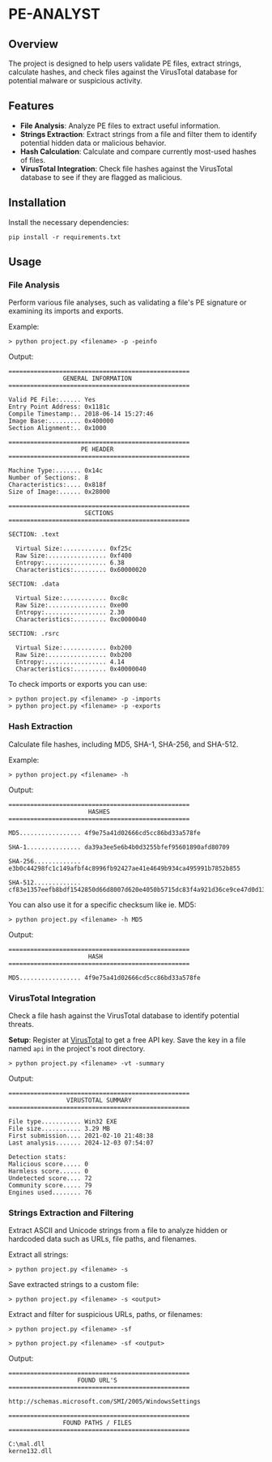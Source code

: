 # PE-ANALYST

## **Overview**

The project is designed to help users validate PE files, extract strings, calculate hashes, and check files against the VirusTotal database for potential malware or suspicious activity.

## **Features**

- **File Analysis**: Analyze PE files to extract useful information.
- **Strings Extraction**: Extract strings from a file and filter them to identify potential hidden data or malicious behavior.
- **Hash Calculation**: Calculate and compare currently most-used hashes of files.
- **VirusTotal Integration**: Check file hashes against the VirusTotal database to see if they are flagged as malicious.

## **Installation**

Install the necessary dependencies:

```
pip install -r requirements.txt
```


## **Usage**
### File Analysis

Perform various file analyses, such as validating a file's PE signature or examining its imports and exports.

Example:
```
> python project.py <filename> -p -peinfo
```

Output:
```
==================================================
               GENERAL INFORMATION                
==================================================

Valid PE File:...... Yes
Entry Point Address: 0x1181c
Compile Timestamp:.. 2018-06-14 15:27:46
Image Base:......... 0x400000
Section Alignment:.. 0x1000

==================================================
                    PE HEADER                     
==================================================

Machine Type:....... 0x14c
Number of Sections:. 8
Characteristics:.... 0x818f
Size of Image:...... 0x28000

==================================================
                     SECTIONS                     
==================================================

SECTION: .text

  Virtual Size:............ 0xf25c
  Raw Size:................ 0xf400
  Entropy:................. 6.38
  Characteristics:......... 0x60000020

SECTION: .data

  Virtual Size:............ 0xc8c
  Raw Size:................ 0xe00
  Entropy:................. 2.30
  Characteristics:......... 0xc0000040
  
SECTION: .rsrc

  Virtual Size:............ 0xb200
  Raw Size:................ 0xb200
  Entropy:................. 4.14
  Characteristics:......... 0x40000040
```

To check imports or exports you can use:
```
> python project.py <filename> -p -imports
> python project.py <filename> -p -exports
```

### Hash Extraction

Calculate file hashes, including MD5, SHA-1, SHA-256, and SHA-512.

Example:
```
> python project.py <filename> -h
```

Output:
```
==================================================
                      HASHES                      
==================================================

MD5................. 4f9e75a41d02666cd5cc86bd33a578fe

SHA-1............... da39a3ee5e6b4b0d3255bfef95601890afd80709

SHA-256............. e3b0c44298fc1c149afbf4c8996fb92427ae41e4649b934ca495991b7852b855

SHA-512............. cf83e1357eefb8bdf1542850d66d8007d620e4050b5715dc83f4a921d36ce9ce47d0d13c5d85f2b0ff8318d2877eec2f63b931bd47417a81a538327af927da3e
```

You can also use it for a specific checksum like ie. MD5:
```
> python project.py <filename> -h MD5
```

Output:
```
==================================================
                      HASH                      
==================================================

MD5................. 4f9e75a41d02666cd5cc86bd33a578fe
```

### VirusTotal Integration

Check a file hash against the VirusTotal database to identify potential threats.

**Setup**: Register at [VirusTotal](https://www.virustotal.com) to get a free API key. Save the key in a file named `api` in the project's root directory.

```
> python project.py <filename> -vt -summary
```

Output:
```
==================================================
                VIRUSTOTAL SUMMARY                
==================================================

File type........... Win32 EXE
File size........... 3.29 MB
First submission.... 2021-02-10 21:48:38
Last analysis....... 2024-12-03 07:54:07

Detection stats: 
Malicious score..... 0
Harmless score...... 0
Undetected score.... 72
Community score..... 79
Engines used........ 76
```

### Strings Extraction and Filtering

Extract ASCII and Unicode strings from a file to analyze hidden or hardcoded data such as URLs, file paths, and filenames.

Extract all strings:
```
> python project.py <filename> -s
```


Save extracted strings to a custom file:
```
> python project.py <filename> -s <output>
```


Extract and filter for suspicious URLs, paths, or filenames:

```
> python project.py <filename> -sf
```

```
> python project.py <filename> -sf <output>
```

Output:
```
==================================================
                   FOUND URL'S                    
==================================================

http://schemas.microsoft.com/SMI/2005/WindowsSettings

==================================================
               FOUND PATHS / FILES                
==================================================

C:\mal.dll
kerne132.dll
```


